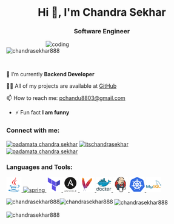 
<h1 align="center">Hi 👋, I'm Chandra Sekhar</h1>
<h3 align="center">Software Engineer</h3>

<img align="right" alt="coding" width="400" src="https://user-images.githubusercontent.com/55389276/140866485-8fb1c876-9a8f-4d6a-98dc-08c4981eaf70.gif">


<p align="left"> <img src="https://komarev.com/ghpvc/?username=chandrasekhar888&label=Profile%20views&color=0e75b6&style=flat" alt="chandrasekhar888" /> </p>

<p align="left"> <a href="https://twitter.com/" target="blank"><img src="https://img.shields.io/twitter/follow/?logo=twitter&style=for-the-badge" alt="" /></a> </p>

🌱 I’m currently **Backend Developer**

👨‍💻 All of my projects are available at [GitHub](https://github.com/chandrasekhar888)

📫 How to reach me: [pchandu8803@gmail.com](mailto:pchandu8803@gmail.com)

- ⚡ Fun fact **I am funny**

<h3 align="left">Connect with me:</h3>
<p align="left">
<a href="https://www.linkedin.com/in/itschandrasekhar/recent-activity/all/" target="blank"><img align="center" src="https://raw.githubusercontent.com/rahuldkjain/github-profile-readme-generator/master/src/images/icons/Social/linked-in-alt.svg" alt="padamata chandra sekhar" height="30" width="40" /></a>
<a href="https://instagram.com/itschandrasekhar" target="blank"><img align="center" src="https://raw.githubusercontent.com/rahuldkjain/github-profile-readme-generator/master/src/images/icons/Social/instagram.svg" alt="itschandrasekhar" height="30" width="40" /></a>
<a href="https://www.hackerrank.com/profile/padamatachandra1" target="blank"><img align="center" src="https://raw.githubusercontent.com/rahuldkjain/github-profile-readme-generator/master/src/images/icons/Social/hackerrank.svg" alt="padamata chandra sekhar" height="30" width="40" /></a>
</p>

<h3 align="left">Languages and Tools:</h3>
<p align="left">
  <!-- Java -->
  <a href="https://www.java.com" target="_blank" rel="noreferrer">
    <img src="https://raw.githubusercontent.com/devicons/devicon/master/icons/java/java-original.svg" alt="java" width="40" height="40"/>
  </a>

  <!-- Spring Boot -->
  <a href="https://spring.io/" target="_blank" rel="noreferrer">
    <img src="https://www.vectorlogo.zone/logos/springio/springio-icon.svg" alt="spring" width="40" height="40"/>
  </a>


  <!-- Terraform -->
  <a href="https://www.terraform.io/" target="_blank" rel="noreferrer">
    <img src="https://raw.githubusercontent.com/devicons/devicon/master/icons/terraform/terraform-original.svg" alt="terraform" width="40" height="40"/>
  </a>

  <!-- Ansible -->
  <a href="https://www.ansible.com/" target="_blank" rel="noreferrer">
    <img src="https://raw.githubusercontent.com/devicons/devicon/master/icons/ansible/ansible-original-wordmark.svg" alt="ansible" width="40" height="40"/>
  </a>



  <!-- Maven -->
  <a href="https://maven.apache.org/" target="_blank" rel="noreferrer">
    <img src="https://raw.githubusercontent.com/devicons/devicon/master/icons/maven/maven-original.svg" alt="maven" width="40" height="40"/>
  </a>

  <!-- Docker -->
  <a href="https://www.docker.com/" target="_blank" rel="noreferrer">
    <img src="https://raw.githubusercontent.com/devicons/devicon/master/icons/docker/docker-original-wordmark.svg" alt="docker" width="40" height="40"/>
  </a>

  <!-- Jenkins -->
  <a href="https://www.jenkins.io/" target="_blank" rel="noreferrer">
    <img src="https://raw.githubusercontent.com/devicons/devicon/master/icons/jenkins/jenkins-original.svg" alt="jenkins" width="40" height="40"/>
  </a>


  <!-- Kubernetes -->
  <a href="https://kubernetes.io/" target="_blank" rel="noreferrer">
    <img src="https://raw.githubusercontent.com/devicons/devicon/master/icons/kubernetes/kubernetes-plain.svg" alt="kubernetes" width="40" height="40"/>
  </a>

  <!-- SQL -->
  <a href="https://www.mysql.com/" target="_blank" rel="noreferrer">
    <img src="https://raw.githubusercontent.com/devicons/devicon/master/icons/mysql/mysql-original-wordmark.svg" alt="mysql" width="40" height="40"/>
  </a>

</p>

<p>
<img align="left" src="https://github-readme-stats.vercel.app/api/top-langs?username=chandrasekhar888&show_icons=true&locale=en&layout=compact" alt="chandrasekhar888" />
</p>


<p><img align="left" src="https://github-readme-stats.vercel.app/api/top-langs?username=chandrasekhar888&show_icons=true&locale=en&layout=compact" alt="chandrasekhar888" /></p>

<p>&nbsp;<img align="center" src="https://github-readme-stats.vercel.app/api?username=chandrasekhar888&show_icons=true&locale=en" alt="chandrasekhar888" /></p>

<p><img align="center" src="https://github-readme-streak-stats.herokuapp.com/?user=chandrasekhar888&" alt="chandrasekhar888" /></p>
